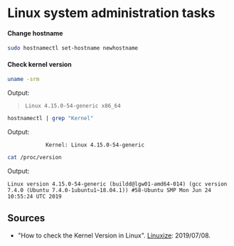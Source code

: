 # Linux system administration tasks

#### Change hostname 
```bash
sudo hostnamectl set-hostname newhostname
```

#### Check kernel version
```bash
uname -srm
```

Output:
> ```
> Linux 4.15.0-54-generic x86_64
> ```

```bash
hostnamectl | grep "Kernel"
```
Output:
```
            Kernel: Linux 4.15.0-54-generic
```

```bash
cat /proc/version
```

Output:
```
Linux version 4.15.0-54-generic (buildd@lgw01-amd64-014) (gcc version 7.4.0 (Ubuntu 7.4.0-1ubuntu1~18.04.1)) #58-Ubuntu SMP Mon Jun 24 10:55:24 UTC 2019
```

## Sources
- "How to check the Kernel Version in Linux". [Linuxize](https://linuxize.com/post/how-to-check-the-kernel-version-in-linux/): 2019/07/08.
